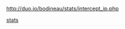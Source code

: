 http://duo.io/bodineau/stats/intercept_ip.php

[stats](http://duo.io/bodineau/stats/intercept_ip.php)
